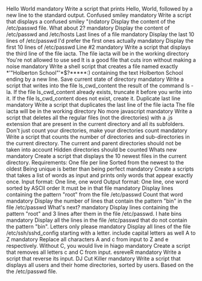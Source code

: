 Hello World mandatory Write a script that prints Hello, World, followed by a new line to the standard output.
Confused smiley mandatory Write a script that displays a confused smiley "(ndatory Display the content of the /etc/passwd file.
What about 2? mandatory Display the content of /etc/passwd and /etc/hosts
Last lines of a file mandatory Display the last 10 lines of /etc/passwd
I'd prefer the first ones actually mandatory Display the first 10 lines of /etc/passwd
Line #2 mandatory Write a script that displays the third line of the file iacta. The file iacta will be in the working directory
You're not allowed to use sed
It is a good file that cuts iron without making a noise mandatory Write a shell script that creates a file named exactly *\'"Holberton School"'\*$?*****:) containing the text Holberton School ending by a new line.
Save current state of directory mandatory Write a script that writes into the file ls_cwd_content the result of the command ls -la. If the file ls_cwd_content already exists, truncate it before you write into it. If the file ls_cwd_content does not exist, create it.
Duplicate last line mandatory Write a script that duplicates the last line of the file iacta
The file iacta will be in the working directory
No more javascript mandatory Write a script that deletes all the regular files (not the directories) with a .js extension that are present in the current directory and all its subfolders.
Don't just count your directories, make your directories count mandatory Write a script that counts the number of directories and sub-directories in the current directory.
The current and parent directories should not be taken into account
Hidden directories should be counted
Whats new mandatory Create a script that displays the 10 newest files in the current directory. Requirements:
One file per line
Sorted from the newest to the oldest
Being unique is better than being perfect mandatory Create a scripts that takes a list of words as input and prints only words that appear exactly once.
Input format: One line, one word
Output format: One line, one word sorted by ASCII order
It must be in that file mandatory Display lines containing the pattern "root" from the file /etc/passwd
Count that word mandatory Display the number of lines that contain the pattern "bin" in the file /etc/passwd
What's next? mandatory Display lines containing the pattern "root" and 3 lines after them in the file /etc/passwd.
I hate bins mandatory Display all the lines in the file /etc/passwd that do not contain the pattern "bin".
Letters only please mandatory Display all lines of the file /etc/ssh/sshd_config starting with a letter.
include capital letters as well
A to Z mandatory Replace all characters A and c from input to Z and e respectively.
Without C, you would live in hiago mandatory Create a script that removes all letters c and C from input.
esreveR mandatory Write a script that reverse its input.
DJ Cut Killer mandatory Write a script that displays all users and their home directories, sorted by users.
Based on the the /etc/passwd file.